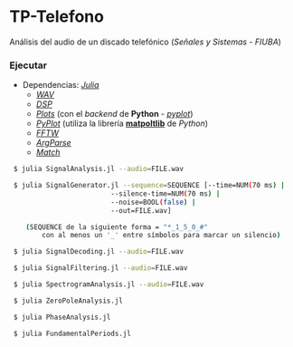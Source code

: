 # TP-Telefono

Análisis del audio de un discado telefónico (_Señales y Sistemas - FIUBA_)

### Ejecutar

- Dependencias: [_Julia_](https://docs.julialang.org/en/v1/index.html)
	- [_WAV_](https://juliaobserver.com/packages/WAV)
	- [_DSP_](https://juliaobserver.com/packages/DSP)
	- [_Plots_](https://juliaobserver.com/packages/Plots) (con el _backend_ de **Python** - [_pyplot_](https://docs.juliaplots.org/latest/examples/pyplot/))
	- [_PyPlot_](https://juliaobserver.com/packages/PyPlot) (utiliza la librería [**matpoltlib**](https://matplotlib.org/) de _Python_)
	- [_FFTW_](https://juliaobserver.com/packages/FFTW)
	- [_ArgParse_](https://juliaobserver.com/packages/ArgParse)
	- [_Match_](https://juliaobserver.com/packages/Match)

```bash
 $ julia SignalAnalysis.jl --audio=FILE.wav

 $ julia SignalGenerator.jl --sequence=SEQUENCE [--time=NUM(70 ms) |
						 --silence-time=NUM(70 ms) |
						 --noise=BOOL(false) |
						 --out=FILE.wav]

	(SEQUENCE de la siguiente forma = "*_1_5_0_#"
		con al menos un '_' entre símbolos para marcar un silencio)

 $ julia SignalDecoding.jl --audio=FILE.wav

 $ julia SignalFiltering.jl --audio=FILE.wav

 $ julia SpectrogramAnalysis.jl --audio=FILE.wav

 $ julia ZeroPoleAnalysis.jl

 $ julia PhaseAnalysis.jl

 $ julia FundamentalPeriods.jl
```

